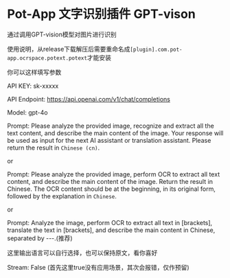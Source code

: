 # Pot-App 文字识别插件 GPT-vison

通过调用GPT-vision模型对图片进行识别

使用说明，从release下载解压后需要重命名成`[plugin].com.pot-app.ocrspace.potext.potext`才能安装

你可以这样填写参数

API KEY: sk-xxxxx

API Endpoint: https://api.openai.com/v1/chat/completions

Model: gpt-4o

Prompt: Please analyze the provided image, recognize and extract all the text content, and describe the main content of the image. Your response will be used as input for the next AI assistant or translation assistant. Please return the result in `Chinese (cn)`. 

or

Prompt: Please analyze the provided image, perform OCR to extract all text content, and describe the main content of the image. Return the result in Chinese. The OCR content should be at the beginning, in its original form, followed by the explanation in `Chinese`.

or

Prompt: Analyze the image, perform OCR to extract all text in [brackets], translate the text in [brackets], and describe the main content in Chinese, separated by ---.(推荐)

这里输出语言可以自行选择，也可以保持原文，看你喜好

Stream: False (首先这里true没有应用场景，其次会报错，仅作预留)
